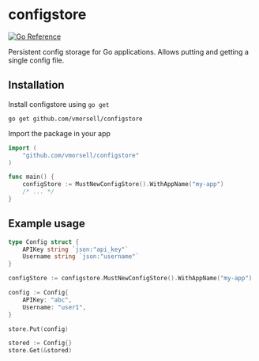 # configstore

[![Go Reference](https://pkg.go.dev/badge/github.com/vmorsell/configstore.svg)](https://pkg.go.dev/github.com/vmorsell/configstore)

Persistent config storage for Go applications. Allows putting and getting a single config
file.

## Installation

Install configstore using `go get`

    go get github.com/vmorsell/configstore

Import the package in your app

```go
import (
    "github.com/vmorsell/configstore"
)

func main() {
    configStore := MustNewConfigStore().WithAppName("my-app")
    /* ... */
}
```

## Example usage

```go
type Config struct {
    APIKey string `json:"api_key"`
    Username string `json:"username"`
}

configStore := configstore.MustNewConfigStore().WithAppName("my-app")

config := Config{
    APIKey: "abc",
    Username: "user1",
}

store.Put(config)

stored := Config{}
store.Get(&stored)
```
